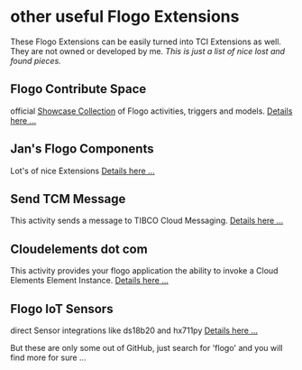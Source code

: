 # other useful Flogo Extensions
These Flogo Extensions can be easily turned into TCI Extensions as well. They are not owned or developed by me.
<i>This is just a list of nice lost and found pieces.</i>

## Flogo Contribute Space
official [Showcase Collection](https://tibcosoftware.github.io/flogo/showcases/) of Flogo activities, triggers and models.
[Details here ...](https://github.com/TIBCOSoftware/flogo-contrib)

## Jan's Flogo Components
Lot's of nice Extensions [Details here ...](https://github.com/jvanderl/flogo-components/)

## Send TCM Message
This activity sends a message to TIBCO Cloud Messaging. 
[Details here ...](https://github.com/jvanderl/flogo-components/tree/master/activity/tcmpub)

## Cloudelements dot com
This activity provides your flogo application the ability to invoke a Cloud Elements Element Instance.
[Details here ...](https://github.com/ghchinoy/cloudelements-flogo)

## Flogo IoT Sensors
direct Sensor integrations like ds18b20 and hx711py
[Details here ...](https://github.com/lhollyer/flogo-activities)

But these are only some out of GitHub, just search for 'flogo' and you will find more for sure ...
